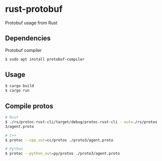 # rust-protobuf

Protobuf usage from Rust



## Dependencies

Protobuf compiler

```bash	
$ sudo apt install protobuf-compiler
```

## Usage

```bash
$ cargo build
$ cargo run
```


## Compile protos

```bash	
# Rust
$ ./rs/protoc-rust-cli/target/debug/protoc-rust-cli --out=./rs/protos ./proto
3/agent.proto

# C++
$ protoc --cpp_out=cc/protos ./proto3/agent.proto

# Python
$ protoc --python_out=py/protos ./proto3/agent.proto
```
